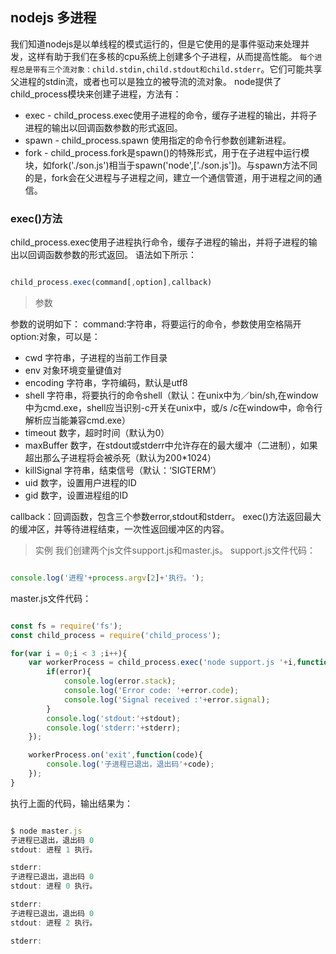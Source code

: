 ## nodejs 多进程

我们知道nodejs是以单线程的模式运行的，但是它使用的是事件驱动来处理并发，这样有助于我们在多核的cpu系统上创建多个子进程，从而提高性能。
`每个进程总是带有三个流对象：child.stdin,child.stdout和child.stderr`。它们可能共享父进程的stdin流，或者也可以是独立的被导流的流对象。
node提供了child_process模块来创建子进程，方法有：

- exec - child_process.exec使用子进程的命令，缓存子进程的输出，并将子进程的输出以回调函数参数的形式返回。
- spawn - child_process.spawn 使用指定的命令行参数创建新进程。
- fork - child_process.fork是spawn()的特殊形式，用于在子进程中运行模块，如fork('./son.js')相当于spawn('node',['./son.js'])。与spawn方法不同的是，fork会在父进程与子进程之间，建立一个通信管道，用于进程之间的通信。


### exec()方法

child_process.exec使用子进程执行命令，缓存子进程的输出，并将子进程的输出以回调函数参数的形式返回。
语法如下所示：
```javascript

child_process.exec(command[,option],callback)

```
> 参数

参数的说明如下：
command:字符串，将要运行的命令，参数使用空格隔开
option:对象，可以是：
- cwd 字符串，子进程的当前工作目录
- env 对象环境变量键值对
- encoding 字符串，字符编码，默认是utf8
- shell 字符串，将要执行的命令shell（默认：在unix中为／bin/sh,在window中为cmd.exe，shell应当识别-c开关在unix中，或/s /c在window中，命令行解析应当能兼容cmd.exe）
- timeout 数字，超时时间（默认为0）
- maxBuffer 数字，在stdout或stderr中允许存在的最大缓冲（二进制），如果超出那么子进程将会被杀死（默认为200*1024）
- killSignal 字符串，结束信号（默认：‘SIGTERM’）
- uid 数字，设置用户进程的ID
- gid 数字，设置进程组的ID

callback：回调函数，包含三个参数error,stdout和stderr。
exec()方法返回最大的缓冲区，并等待进程结束，一次性返回缓冲区的内容。

> 实例
我们创建两个js文件support.js和master.js。
support.js文件代码：
```javascript

console.log('进程'+process.argv[2]+'执行。');

```
master.js文件代码：
```javascript

const fs = require('fs');
const child_process = require('child_process');

for(var i = 0;i < 3 ;i++){
	var workerProcess = child_process.exec('node support.js '+i,function(error,stdout,stderr){
		if(error){
			console.log(error.stack);
			console.log('Error code: '+error.code);
			console.log('Signal received :'+error.signal);
		}
		console.log('stdout:'+stdout);
		console.log('stderr:'+stderr);
	});

	workerProcess.on('exit',function(code){
		console.log('子进程已退出，退出码'+code);
	});
}

```
执行上面的代码，输出结果为：
```javascript

$ node master.js
子进程已退出，退出码 0
stdout: 进程 1 执行。

stderr: 
子进程已退出，退出码 0
stdout: 进程 0 执行。

stderr: 
子进程已退出，退出码 0
stdout: 进程 2 执行。

stderr: 

```



























